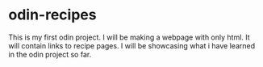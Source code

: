 # odin-recipes
This is my first odin project. I will be making a webpage with only html. It will contain links to recipe pages. I will be showcasing what i have learned in the odin project so far.